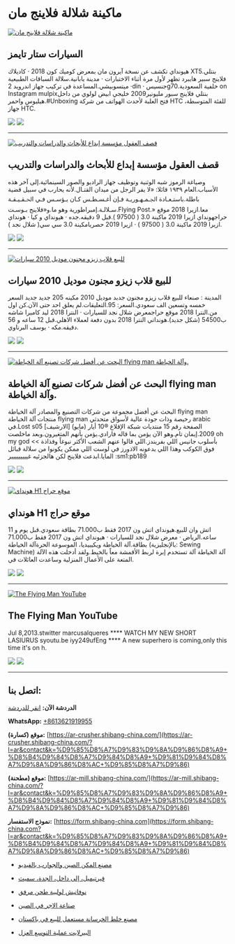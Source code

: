 # ماكينة شلالة فلاينج مان

<a href="https://swt.shibang-china.com/?l=ar&img&k=%D9%85%D8%A7%D9%83%D9%8A%D9%86%D8%A9+%D8%B4%D9%84%D8%A7%D9%84%D8%A9+%D9%81%D9%84%D8%A7%D9%8A%D9%86%D8%AC+%D9%85%D8%A7%D9%86" target="_blank">![ماكينة شلالة فلاينج مان](http://static.shibang-china.com/all-800x300/992.jpg)</a>

## السيارات ستار تايمز
هيونداي تكشف عن نسخة آيرون مان بمعرض كوميك كون 2018 &middot; كاديلاك XT5.بنتلي فلاينج سبير هايبرد تظهر لأول مرة أثناء الاختبارات &middot; مدينة يابانية.سلالة السباقات الطبيعية &middot; ميتسوبيشي.المساعدة في تركيب جهاز اندرويد 2din &middot; جنسيسg70.خلفية السعودية on Instagram mulpixبنتلي فلاينج سبور مليونير2009 خليجي ابيض لولوي من داخل هيليوس واحمر.#Unboxing فتح العلبة لأحدث الهواتف من شركة HTC للفئة المتوسطة، جهاز HTC.


<a href="https://whatsapp.shibangsoft.com/WhatsApp.php" target="_blank" title="WhatsApp">![](http://static.shibang-china.com/icon/whatsapp.png)</a> <a href="https://swt.shibang-china.com/?l=ar&icon&k=%D9%85%D8%A7%D9%83%D9%8A%D9%86%D8%A9+%D8%B4%D9%84%D8%A7%D9%84%D8%A9+%D9%81%D9%84%D8%A7%D9%8A%D9%86%D8%AC+%D9%85%D8%A7%D9%86" target="_blank">![](http://static.shibang-china.com/icon/chat-ar.png)</a>

---

<a href="https://swt.shibang-china.com/?l=ar&img&k=%D9%85%D8%A7%D9%83%D9%8A%D9%86%D8%A9+%D8%B4%D9%84%D8%A7%D9%84%D8%A9+%D9%81%D9%84%D8%A7%D9%8A%D9%86%D8%AC+%D9%85%D8%A7%D9%86" target="_blank">![قصف العقول مؤسسة إبداع للأبحاث والدراسات والتدريب](http://static.shibang-china.com/all-800x300/962.jpg)</a>

## قصف العقول مؤسسة إبداع للأبحاث والدراسات والتدريب
وﺻﻴﺎﻏﺔ اﻟﺮﻣﻮز ﺷﺒﻪ اﻟﻮﺛﻨﻴﺔ وﺗﻮﻇﻴﻒ ﺟﻬﺎز اﻟﺮادﻳﻮ واﻟﺼﻮر اﻟﺴﻴﻨﻤﺎﺋﻴﺔ.إﻟﻰ آﺧﺮ ﻫﺬه اﻷﺳﺒﺎب.اﻟﻌﺎم ١٩٣٩ ﻗﺎﺋﻼ: «ﻻ ﻳﻔﺮ اﻟﺮﺟﻞ ﻣﻦ ﻣﻴﺪان اﻟﻘﺘـﺎل.ﻷﻧﻪ ﻳﺤﺎرب ﻓﻲ ﺳﺒﻴﻞ ﻗﻀﻴﺔ ﺑﺎﻃﻠﺔ.ﺑﺎﺳﺘـﻌـﺎدة اﳉـﻤـﻬـﻮرﻳـﺔ ﻓـﺈن أﻏـﺴـﻄـﺲ ﻛـﺎن ﻳـﺆﺳـﺲ ﻓـﻲ اﳊـﻘـﻴـﻘـﺔ ﺳـﻼﻟـﺔ.إﻣﺒﺮاﻃﻮرﻳﺔ وﻫﻮ ﻣﺎ.و«ﻓﻼﻳﻨﺞ ﺑـﻮﺳـﺖ.Flying Post.» ﻣﻌﺎ.ازيرا 2018 موقع حراجهونداي ازيرا 2019 ماكينة 3.0 ( 97500 ).قبل 9 دقيقه.جده &middot; هيونداي و كيا &middot; هونداي ازيرا 2019 ماكينة 3.0 ( 97500 ) &middot; ازيرا 2019 حصريامكينة 3.0 سي سي( شلال نجد ).


<a href="https://whatsapp.shibangsoft.com/WhatsApp.php" target="_blank" title="WhatsApp">![](http://static.shibang-china.com/icon/whatsapp.png)</a> <a href="https://swt.shibang-china.com/?l=ar&icon&k=%D9%85%D8%A7%D9%83%D9%8A%D9%86%D8%A9+%D8%B4%D9%84%D8%A7%D9%84%D8%A9+%D9%81%D9%84%D8%A7%D9%8A%D9%86%D8%AC+%D9%85%D8%A7%D9%86" target="_blank">![](http://static.shibang-china.com/icon/chat-ar.png)</a>

---

<a href="https://swt.shibang-china.com/?l=ar&img&k=%D9%85%D8%A7%D9%83%D9%8A%D9%86%D8%A9+%D8%B4%D9%84%D8%A7%D9%84%D8%A9+%D9%81%D9%84%D8%A7%D9%8A%D9%86%D8%AC+%D9%85%D8%A7%D9%86" target="_blank">![للبيع قلاب زيزو مجنون موديل 2010 سيارات](http://static.shibang-china.com/all-800x300/1096.jpg)</a>

## للبيع قلاب زيزو مجنون موديل 2010 سيارات
المدينة : صنعاء للبيع قلاب زيزو مجنون جدبد موديل 2010 مكينه 205 جديد جديد السعر خمسه وتسعين الف سعودي.السعر: 95.التعليقات.لم يعلق احد حتى الآن.كن اول من.النترا 2018 موقع حراجمعرض شلال نجد للسيارات &middot; النترا 2018 ليد كاميرا شاشه ب54500 (شكل جديد).هونداتي النترا 2018 بدون دفعة لعملاء الاهلي.قبل 12 ساعه و 56 دقيقه.مكه &middot; يوسف البرناوي.


<a href="https://whatsapp.shibangsoft.com/WhatsApp.php" target="_blank" title="WhatsApp">![](http://static.shibang-china.com/icon/whatsapp.png)</a> <a href="https://swt.shibang-china.com/?l=ar&icon&k=%D9%85%D8%A7%D9%83%D9%8A%D9%86%D8%A9+%D8%B4%D9%84%D8%A7%D9%84%D8%A9+%D9%81%D9%84%D8%A7%D9%8A%D9%86%D8%AC+%D9%85%D8%A7%D9%86" target="_blank">![](http://static.shibang-china.com/icon/chat-ar.png)</a>

---

<a href="https://swt.shibang-china.com/?l=ar&img&k=%D9%85%D8%A7%D9%83%D9%8A%D9%86%D8%A9+%D8%B4%D9%84%D8%A7%D9%84%D8%A9+%D9%81%D9%84%D8%A7%D9%8A%D9%86%D8%AC+%D9%85%D8%A7%D9%86" target="_blank">![البحث عن أفضل شركات تصنيع آلة الخياطة flying man وآلة الخياطة.](http://static.shibang-china.com/all-800x300/974.jpg)</a>

## البحث عن أفضل شركات تصنيع آلة الخياطة flying man وآلة الخياطة.
البحث عن أفضل مجموعة من شركات التصنيع والمصادر آلة الخياطة flying man منتجات آلة الخياطة flying man رخيصة وذات جودة عالية لأسواق متحدثي arabic في.Lost s05 [الارشيف] الصفحة رقم 15 منتديات شبكة الإقلاع ®10 أيار (مايو) 2009.إيمان تام.وهو الآن يؤمن بما قاله فارادي.يؤمن بأنهم المتغيرون.وبعد ماخلصت oh my god &lt;&lt; بأسلوب جانيس اللي بفريندز.اللي قالوا عنهم الشعب الأكثر نبوغاً وفذاذة فوق الكوكب وهذا اللي يدعونه الاذورز في لوست اللي ممكن يكونوا من سلالة قبائل المايا.ابدعت فلاينج لكن هالجزئيه غييييييييير :sm1:pb189


<a href="https://whatsapp.shibangsoft.com/WhatsApp.php" target="_blank" title="WhatsApp">![](http://static.shibang-china.com/icon/whatsapp.png)</a> <a href="https://swt.shibang-china.com/?l=ar&icon&k=%D9%85%D8%A7%D9%83%D9%8A%D9%86%D8%A9+%D8%B4%D9%84%D8%A7%D9%84%D8%A9+%D9%81%D9%84%D8%A7%D9%8A%D9%86%D8%AC+%D9%85%D8%A7%D9%86" target="_blank">![](http://static.shibang-china.com/icon/chat-ar.png)</a>

---

<a href="https://swt.shibang-china.com/?l=ar&img&k=%D9%85%D8%A7%D9%83%D9%8A%D9%86%D8%A9+%D8%B4%D9%84%D8%A7%D9%84%D8%A9+%D9%81%D9%84%D8%A7%D9%8A%D9%86%D8%AC+%D9%85%D8%A7%D9%86" target="_blank">![هونداي H1 موقع حراج](http://static.shibang-china.com/all-800x300/646.jpg)</a>

## هونداي H1 موقع حراج
اتش وان للبيع.هيونداي اتش ون 2017 فقط ب71.000 بطاقة سعودي.قبل يوم و 11 ساعه.الرياض &middot; معرض شلال نجد للسيارات &middot; هيونداي اتش ون 2017 فقط ب71.000 بطاقة.آلة الخياطة ويكيبيديا، الموسوعة الحرةآلة الخياطة (بالإنجليزية: Sewing Machine) آلة الخياطة آلة تستخدم إبرة لربط الأقمشة معاً بالخيط.ولقد أدخلت هذه الآلة المتعة على الأعمال المنزلية وساعدت العائلات في.


<a href="https://whatsapp.shibangsoft.com/WhatsApp.php" target="_blank" title="WhatsApp">![](http://static.shibang-china.com/icon/whatsapp.png)</a> <a href="https://swt.shibang-china.com/?l=ar&icon&k=%D9%85%D8%A7%D9%83%D9%8A%D9%86%D8%A9+%D8%B4%D9%84%D8%A7%D9%84%D8%A9+%D9%81%D9%84%D8%A7%D9%8A%D9%86%D8%AC+%D9%85%D8%A7%D9%86" target="_blank">![](http://static.shibang-china.com/icon/chat-ar.png)</a>

---

<a href="https://swt.shibang-china.com/?l=ar&img&k=%D9%85%D8%A7%D9%83%D9%8A%D9%86%D8%A9+%D8%B4%D9%84%D8%A7%D9%84%D8%A9+%D9%81%D9%84%D8%A7%D9%8A%D9%86%D8%AC+%D9%85%D8%A7%D9%86" target="_blank">![The Flying Man YouTube](http://static.shibang-china.com/all-800x300/1241.jpg)</a>

## The Flying Man YouTube
Jul 8,2013.stwitter marcusalqueres **** WATCH MY NEW SHORT LASIURUS syoutu.be iyy249ufEng **** A new superhero is coming,only this time it&#39;s on h.

<a href="https://whatsapp.shibangsoft.com/WhatsApp.php" target="_blank" title="WhatsApp">![](http://static.shibang-china.com/icon/whatsapp.png)</a> <a href="https://swt.shibang-china.com/?l=ar&icon&k=%D9%85%D8%A7%D9%83%D9%8A%D9%86%D8%A9+%D8%B4%D9%84%D8%A7%D9%84%D8%A9+%D9%81%D9%84%D8%A7%D9%8A%D9%86%D8%AC+%D9%85%D8%A7%D9%86" target="_blank">![](http://static.shibang-china.com/icon/chat-ar.png)</a>

---
## اتصل بنا:

**الدردشة الآن:** [انقر للدردشة](https://swt.shibang-china.com?l=ar&contact&k=%D9%85%D8%A7%D9%83%D9%8A%D9%86%D8%A9+%D8%B4%D9%84%D8%A7%D9%84%D8%A9+%D9%81%D9%84%D8%A7%D9%8A%D9%86%D8%AC+%D9%85%D8%A7%D9%86)

**WhatsApp:**  [+8613621919955](https://whatsapp.shibangsoft.com/WhatsApp.php)

**موقع (كسارة):** [https://ar-crusher.shibang-china.com/](https://ar-crusher.shibang-china.com/?l=ar&contact&k=%D9%85%D8%A7%D9%83%D9%8A%D9%86%D8%A9+%D8%B4%D9%84%D8%A7%D9%84%D8%A9+%D9%81%D9%84%D8%A7%D9%8A%D9%86%D8%AC+%D9%85%D8%A7%D9%86)

**موقع (مطحنة):** [https://ar-mill.shibang-china.com/](https://ar-mill.shibang-china.com/?l=ar&contact&k=%D9%85%D8%A7%D9%83%D9%8A%D9%86%D8%A9+%D8%B4%D9%84%D8%A7%D9%84%D8%A9+%D9%81%D9%84%D8%A7%D9%8A%D9%86%D8%AC+%D9%85%D8%A7%D9%86)

**نموذج الاستفسار:** [https://form.shibang-china.com](https://form.shibang-china.com?l=ar&contact&k=%D9%85%D8%A7%D9%83%D9%8A%D9%86%D8%A9+%D8%B4%D9%84%D8%A7%D9%84%D8%A9+%D9%81%D9%84%D8%A7%D9%8A%D9%86%D8%AC+%D9%85%D8%A7%D9%86)

* [مصنع المكن الصين والجوارب بالفيديو](../34/%D9%85%D8%B5%D9%86%D8%B9%20%D8%A7%D9%84%D9%85%D9%83%D9%86%20%D8%A7%D9%84%D8%B5%D9%8A%D9%86%20%D9%88%D8%A7%D9%84%D8%AC%D9%88%D8%A7%D8%B1%D8%A8%20%D8%A8%D8%A7%D9%84%D9%81%D9%8A%D8%AF%D9%8A%D9%88.md)

* [فيرتيميل، إلى داخل، الجدة، سميث](../32/%D9%81%D9%8A%D8%B1%D8%AA%D9%8A%D9%85%D9%8A%D9%84%D8%8C%20%D8%A5%D9%84%D9%89%20%D8%AF%D8%A7%D8%AE%D9%84%D8%8C%20%D8%A7%D9%84%D8%AC%D8%AF%D8%A9%D8%8C%20%D8%B3%D9%85%D9%8A%D8%AB.md)

* [نوفاتيش لولبية طحن مرفق](../32/%D9%86%D9%88%D9%81%D8%A7%D8%AA%D9%8A%D8%B4%20%D9%84%D9%88%D9%84%D8%A8%D9%8A%D8%A9%20%D8%B7%D8%AD%D9%86%20%D9%85%D8%B1%D9%81%D9%82.md)

* [صناعة الاجر في الصين](../35/%D8%B5%D9%86%D8%A7%D8%B9%D8%A9%20%D8%A7%D9%84%D8%A7%D8%AC%D8%B1%20%D9%81%D9%8A%20%D8%A7%D9%84%D8%B5%D9%8A%D9%86.md)

* [مصنع خلط الخرسانة مستعمل للبيع في باكستان](../32/%D9%85%D8%B5%D9%86%D8%B9%20%D8%AE%D9%84%D8%B7%20%D8%A7%D9%84%D8%AE%D8%B1%D8%B3%D8%A7%D9%86%D8%A9%20%D9%85%D8%B3%D8%AA%D8%B9%D9%85%D9%84%20%D9%84%D9%84%D8%A8%D9%8A%D8%B9%20%D9%81%D9%8A%20%D8%A8%D8%A7%D9%83%D8%B3%D8%AA%D8%A7%D9%86.md)

* [البيرلايت عملية التوسع العزل](../33/%D8%A7%D9%84%D8%A8%D9%8A%D8%B1%D9%84%D8%A7%D9%8A%D8%AA%20%D8%B9%D9%85%D9%84%D9%8A%D8%A9%20%D8%A7%D9%84%D8%AA%D9%88%D8%B3%D8%B9%20%D8%A7%D9%84%D8%B9%D8%B2%D9%84.md)